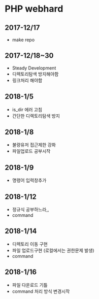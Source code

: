 # PHP webhard
## 2017-12/17
- make repo
## 2017-12/18~30
- Steady Development
- 디렉토리탐색 방지해야함
- 링크처리 해야함

## 2018-1/5
- is_dir 에러 고침
- 간단한 디렉토리탐색 방지
## 2018-1/8
- 불량유저 접근제한 강화
- 파일업로드 공부시작

## 2018-1/9
- 명령어 입력창추가

## 2018-1/12
- 정규식 공부하느라,,
- command  

## 2018-1/14
- 디렉토리 이동 구현
- 파일 업로드구현 (로컬에서는 권한문제 발생)
- command

## 2018-1/16
- 파일 다운로드 기틀
- command 처리 방식 변경시작
